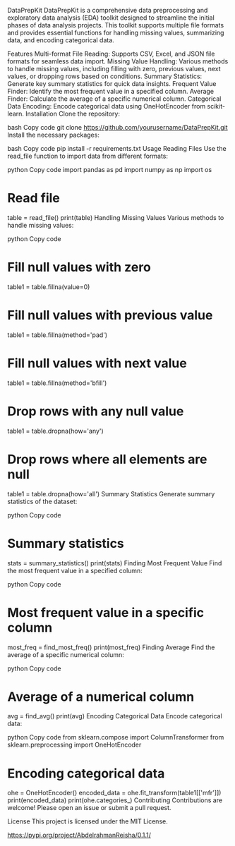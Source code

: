DataPrepKit
DataPrepKit is a comprehensive data preprocessing and exploratory data analysis (EDA) toolkit designed to streamline the initial phases of data analysis projects. This toolkit supports multiple file formats and provides essential functions for handling missing values, summarizing data, and encoding categorical data.

Features
Multi-format File Reading: Supports CSV, Excel, and JSON file formats for seamless data import.
Missing Value Handling: Various methods to handle missing values, including filling with zero, previous values, next values, or dropping rows based on conditions.
Summary Statistics: Generate key summary statistics for quick data insights.
Frequent Value Finder: Identify the most frequent value in a specified column.
Average Finder: Calculate the average of a specific numerical column.
Categorical Data Encoding: Encode categorical data using OneHotEncoder from scikit-learn.
Installation
Clone the repository:

bash
Copy code
git clone https://github.com/yourusername/DataPrepKit.git
Install the necessary packages:

bash
Copy code
pip install -r requirements.txt
Usage
Reading Files
Use the read_file function to import data from different formats:

python
Copy code
import pandas as pd
import numpy as np
import os

# Read file
table = read_file()
print(table)
Handling Missing Values
Various methods to handle missing values:

python
Copy code
# Fill null values with zero
table1 = table.fillna(value=0)

# Fill null values with previous value
table1 = table.fillna(method='pad')

# Fill null values with next value
table1 = table.fillna(method='bfill')

# Drop rows with any null value
table1 = table.dropna(how='any')

# Drop rows where all elements are null
table1 = table.dropna(how='all')
Summary Statistics
Generate summary statistics of the dataset:

python
Copy code
# Summary statistics
stats = summary_statistics()
print(stats)
Finding Most Frequent Value
Find the most frequent value in a specified column:

python
Copy code
# Most frequent value in a specific column
most_freq = find_most_freq()
print(most_freq)
Finding Average
Find the average of a specific numerical column:

python
Copy code
# Average of a numerical column
avg = find_avg()
print(avg)
Encoding Categorical Data
Encode categorical data:

python
Copy code
from sklearn.compose import ColumnTransformer
from sklearn.preprocessing import OneHotEncoder

# Encoding categorical data
ohe = OneHotEncoder()
encoded_data = ohe.fit_transform(table1[['mfr']])
print(encoded_data)
print(ohe.categories_)
Contributing
Contributions are welcome! Please open an issue or submit a pull request.

License
This project is licensed under the MIT License.

https://pypi.org/project/AbdelrahmanReisha/0.1.1/
